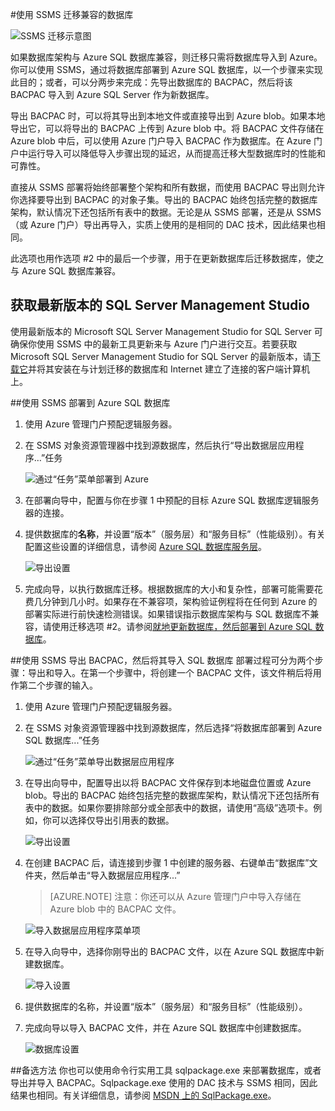 <properties
   pageTitle="使用 SSMS 迁移到 SQL 数据库"
   description="Microsoft Azure SQL 数据库, 迁移 SQL 数据库, 使用 ssms 迁移"
   services="sql-database"
   documentationCenter=""
   authors="carlrabeler"
   manager="jeffreyg"
   editor=""/>  


<tags
   ms.service="sql-database"
   ms.date="08/24/2015"
   wacn.date=""/>

#使用 SSMS 迁移兼容的数据库

![SSMS 迁移示意图](./media/sql-database-migrate-ssms/01SSMSDiagram.png)

如果数据库架构与 Azure SQL 数据库兼容，则迁移只需将数据库导入到 Azure。你可以使用 SSMS，通过将数据库部署到 Azure SQL 数据库，以一个步骤来实现此目的；或者，可以分两步来完成：先导出数据库的 BACPAC，然后将该 BACPAC 导入到 Azure SQL Server 作为新数据库。

导出 BACPAC 时，可以将其导出到本地文件或直接导出到 Azure blob。如果本地导出它，可以将导出的 BACPAC 上传到 Azure blob 中。将 BACPAC 文件存储在 Azure blob 中后，可以使用 Azure 门户导入 BACPAC 作为数据库。在 Azure 门户中运行导入可以降低导入步骤出现的延迟，从而提高迁移大型数据库时的性能和可靠性。

直接从 SSMS 部署将始终部署整个架构和所有数据，而使用 BACPAC 导出则允许你选择要导出到 BACPAC 的对象子集。导出的 BACPAC 始终包括完整的数据库架构，默认情况下还包括所有表中的数据。无论是从 SSMS 部署，还是从 SSMS（或 Azure 门户）导出再导入，实质上使用的是相同的 DAC 技术，因此结果也相同。

此选项也用作选项 #2 中的最后一个步骤，用于在更新数据库后迁移数据库，使之与 Azure SQL 数据库兼容。

## 获取最新版本的 SQL Server Management Studio

使用最新版本的 Microsoft SQL Server Management Studio for SQL Server 可确保你使用 SSMS 中的最新工具更新来与 Azure 门户进行交互。若要获取 Microsoft SQL Server Management Studio for SQL Server 的最新版本，请[下载它](https://msdn.microsoft.com/library/mt238290.aspx)并将其安装在与计划迁移的数据库和 Internet 建立了连接的客户端计算机上。

##使用 SSMS 部署到 Azure SQL 数据库
1.	使用 Azure 管理门户预配逻辑服务器。
2.	在 SSMS 对象资源管理器中找到源数据库，然后执行“导出数据层应用程序…”任务

	![通过“任务”菜单部署到 Azure](./media/sql-database-migrate-ssms/02MigrateusingSSMS.png)

3.	在部署向导中，配置与你在步骤 1 中预配的目标 Azure SQL 数据库逻辑服务器的连接。
4.	提供数据库的**名称**，并设置“版本”（服务层）和“服务目标”（性能级别）。有关配置这些设置的详细信息，请参阅 [Azure SQL 数据库服务层](sql-database-service-tiers.md)。

	![导出设置](./media/sql-database-migrate-ssms/03MigrateusingSSMS.png)

5.	完成向导，以执行数据库迁移。根据数据库的大小和复杂性，部署可能需要花费几分钟到几小时。如果存在不兼容项，架构验证例程将在任何到 Azure 的部署实际进行前快速检测错误。如果错误指示数据库架构与 SQL 数据库不兼容，请使用迁移选项 #2。请参阅[就地更新数据库，然后部署到 Azure SQL 数据库](/documentation/articles/sql-database-migrate-visualstudio-ssdt/)。

##使用 SSMS 导出 BACPAC，然后将其导入 SQL 数据库
部署过程可分为两个步骤：导出和导入。在第一个步骤中，将创建一个 BACPAC 文件，该文件稍后将用作第二个步骤的输入。

1.	使用 Azure 管理门户预配逻辑服务器。
2.	在 SSMS 对象资源管理器中找到源数据库，然后选择“将数据库部署到 Azure SQL 数据库...”任务

	![通过“任务”菜单导出数据层应用程序](./media/sql-database-migrate-ssms/04MigrateusingSSMS.png)

3. 在导出向导中，配置导出以将 BACPAC 文件保存到本地磁盘位置或 Azure blob。导出的 BACPAC 始终包括完整的数据库架构，默认情况下还包括所有表中的数据。如果你要排除部分或全部表中的数据，请使用“高级”选项卡。例如，你可以选择仅导出引用表的数据。

	![导出设置](./media/sql-database-migrate-ssms/05MigrateusingSSMS.png)

4.	在创建 BACPAC 后，请连接到步骤 1 中创建的服务器、右键单击“数据库”文件夹，然后单击“导入数据层应用程序...”
	
	>[AZURE.NOTE] 注意：你还可以从 Azure 管理门户中导入存储在 Azure blob 中的 BACPAC 文件。

	![导入数据层应用程序菜单项](./media/sql-database-migrate-ssms/06MigrateusingSSMS.png)

5.	在导入向导中，选择你刚导出的 BACPAC 文件，以在 Azure SQL 数据库中新建数据库。

	![导入设置](./media/sql-database-migrate-ssms/07MigrateusingSSMS.png)

6.	提供数据库的名称，并设置“版本”（服务层）和“服务目标”（性能级别）。

7.	完成向导以导入 BACPAC 文件，并在 Azure SQL 数据库中创建数据库。

	![数据库设置](./media/sql-database-migrate-ssms/08MigrateusingSSMS.png)

##备选方法
你也可以使用命令行实用工具 sqlpackage.exe 来部署数据库，或者导出并导入 BACPAC。Sqlpackage.exe 使用的 DAC 技术与 SSMS 相同，因此结果也相同。有关详细信息，请参阅 [MSDN 上的 SqlPackage.exe](https://msdn.microsoft.com/zh-cn/library/hh550080.aspx)。

<!---HONumber=Mooncake_Quality_Review_1202_2016-->